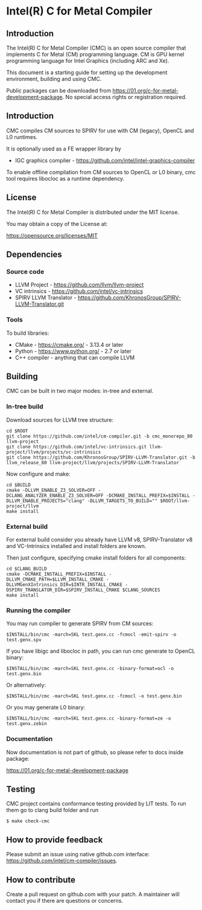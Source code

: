 <!---======================= begin_copyright_notice ============================

Copyright (C) 2022 Intel Corporation

SPDX-License-Identifier: MIT

============================= end_copyright_notice ==========================-->

# Intel(R) C for Metal Compiler

## Introduction

The Intel(R) C for Metal Compiler (CMC) is an open source compiler that implements C for Metal (CM) programming language.
CM is GPU kernel programming language for Intel Graphics (including ARC and Xe).

This document is a starting guide for setting up the development environment, building and using CMC.

Public packages can be downloaded from https://01.org/c-for-metal-development-package. No special access rights or registration required.

## Introduction

CMC compiles CM sources to SPIRV for use with CM (legacy), OpenCL and L0 runtimes.

It is optionally used as a FE wrapper library by

* IGC graphics compiler - https://github.com/intel/intel-graphics-compiler

To enable offline compilation from CM sources to OpenCL or L0 binary, cmc tool requires libocloc as a runtime dependency.

## License

The Intel(R) C for Metal Compiler is distributed under the MIT license.

You may obtain a copy of the License at:

https://opensource.org/licenses/MIT

## Dependencies

### Source code

* LLVM Project - https://github.com/llvm/llvm-project
* VC intrinsics - https://github.com/intel/vc-intrinsics
* SPIRV LLVM Translator - https://github.com/KhronosGroup/SPIRV-LLVM-Translator.git

### Tools

To build libraries:

* CMake - https://cmake.org/ - 3.13.4 or later
* Python - https://www.python.org/ - 2.7 or later
* C++ compiler - anything that can compile LLVM

## Building

CMC can be built in two major modes: in-tree and external.

### In-tree build

Download sources for LLVM tree structure:

```shell
cd $ROOT
git clone https://github.com/intel/cm-compiler.git -b cmc_monorepo_80 llvm-project
git clone https://github.com/intel/vc-intrinsics.git llvm-project/llvm/projects/vc-intrinsics
git clone https://github.com/KhronosGroup/SPIRV-LLVM-Translator.git -b llvm_release_80 llvm-project/llvm/projects/SPIRV-LLVM-Translator
```

Now configure and make:

```shell
cd $BUILD
cmake -DLLVM_ENABLE_Z3_SOLVER=OFF -DCLANG_ANALYZER_ENABLE_Z3_SOLVER=OFF -DCMAKE_INSTALL_PREFIX=$INSTALL -DLLVM_ENABLE_PROJECTS="clang" -DLLVM_TARGETS_TO_BUILD="" $ROOT/llvm-project/llvm
make install
```

### External build

For external build consider you already have LLVM v8, SPIRV-Translator v8 and VC-Intrinsics installed and install folders are known.

Then just configure, specifying cmake install folders for all components:

```shell
cd $CLANG_BUILD
cmake -DCMAKE_INSTALL_PREFIX=$INSTALL -DLLVM_CMAKE_PATH=$LLVM_INSTALL_CMAKE -DLLVMGenXIntrinsics_DIR=$INTR_INSTALL_CMAKE -DSPIRV_TRANSLATOR_DIR=$SPIRV_INSTALL_CMAKE $CLANG_SOURCES
make install
```

### Running the compiler

You may run compiler to generate SPIRV from CM sources:

```shell
$INSTALL/bin/cmc -march=SKL test.genx.cc -fcmocl -emit-spirv -o test.genx.spv
```

If you have libigc and libocloc in path, you can run cmc generate to OpenCL binary:

```shell
$INSTALL/bin/cmc -march=SKL test.genx.cc -binary-format=ocl -o test.genx.bin
```

Or alternatively:

```shell
$INSTALL/bin/cmc -march=SKL test.genx.cc -fcmocl -o test.genx.bin
```

Or you may generate L0 binary:

```shell
$INSTALL/bin/cmc -march=SKL test.genx.cc -binary-format=ze -o test.genx.zebin
```

### Documentation

Now documentation is not part of github, so please refer to docs inside package:

https://01.org/c-for-metal-development-package

## Testing

CMC project contains conformance testing provided by LIT tests. To run them go to clang build folder and run

```shell
$ make check-cmc
```

## How to provide feedback

Please submit an issue using native github.com interface:
https://github.com/intel/cm-compiler/issues.

## How to contribute

Create a pull request on github.com with your patch. A maintainer
will contact you if there are questions or concerns.
